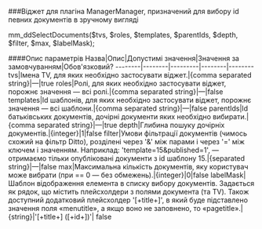 ###Віджет для плагіна ManagerManager, призначений для вибору id певних документів в зручному вигляді

mm_ddSelectDocuments($tvs, $roles, $templates, $parentIds, $depth, $filter, $max, $labelMask);

####Опис параметрів
Назва|Опис|Допустимі значення|Значення за замовчуванням|Обов'язковий?
--------|--------|---------|--------|--------
tvs|Імена TV, для яких необхідно застосувати віджет.|{comma separated string}|—|true
roles|Ролі, для яких необхідно застосувати віджет, порожнє значення — всі ролі.|{comma separated string}|—|false
templates|Id шаблонів, для яких необхідно застосувати віджет, порожнє значення — всі шаблони.|{comma separated string}|—|false
parentIds|Id батьківських документів, дочірні документи яких необхідно вибирати.|{comma separated string}|—|true
depth|Глибина пошуку дочірніх документів.|{integer}|1|false
filter|Умови фільтрації документів (чимось схожий на фільтр Ditto), розділені через '&' між парами і через '=' між ключем і значенням. Наприклад: 'template=15&published=1', — отримаємо тільки опубліковані документи з id шаблону 15.|{separated string}|—|false
max|Максимальна кількість документів, яку користувач може вибрати (при == 0 — без обмежень).|{integer}|0|false
labelMask|Шаблон відображення елемента в списку вибору документів. Задається як рядок, що містить плейсхолдери з полями документа (та TV). Також доступний додатковий плейсхолдер '[+title+]', в який буде підставлено значення поля «menutitle», а якщо воно не заповнено, то «pagetitle».|{string}|'[+title+] \([+id+]\)'|	false
